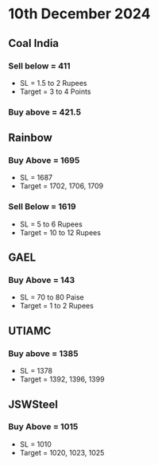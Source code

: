 # 10th December 2024

## Coal India

### Sell below = 411

- SL = 1.5 to 2 Rupees
- Target = 3 to 4 Points

### Buy above = 421.5

## Rainbow

### Buy Above = 1695

- SL = 1687
- Target = 1702, 1706, 1709

### Sell Below = 1619

- SL = 5 to 6 Rupees
- Target = 10 to 12 Rupees

## GAEL

### Buy Above = 143

- SL = 70 to 80 Paise
- Target = 1 to 2 Rupees

## UTIAMC

### Buy above = 1385

- SL = 1378
- Target = 1392, 1396, 1399

## JSWSteel

### Buy Above = 1015

- SL = 1010
- Target = 1020, 1023, 1025
